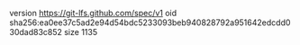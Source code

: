version https://git-lfs.github.com/spec/v1
oid sha256:ea0ee37c5ad2e94d54bdc5233093beb940828792a951642edcdd030dad83c852
size 1135
